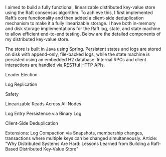 I aimed to build a fully functional, linearizable distributed key-value store using the Raft consensus algorithm. To achieve this, I first implemented Raft’s core functionality and then added a client-side deduplication mechanism to make it a fully linearizable storage. I have both in-memory and disk storage implementations for the Raft log, state, and state machine to allow efficient end-to-end testing. Below are the detailed components of my distributed key-value store.

The store is built in Java using Spring. Persistent states and logs are stored on disk with append-only, file-backed logs, while the state machine is persisted using an embedded H2 database. Internal RPCs and client interactions are handled via RESTful HTTP APIs.

Leader Election

Log Replication

Safety

Linearizable Reads Across All Nodes

Log Entry Persistence via Binary Log

Client-Side Deduplication

Extensions: Log Compaction via Snapshots, membership changes, transactions where multiple keys can be changed simultaneously.
Article: "Why Distributed Systems Are Hard: Lessons Learned from Building a Raft-Based Distributed Key-Value Store"
